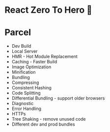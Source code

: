 # React Zero To Hero 📌

# Parcel
- Dev Build
- Local Server
- HMR - Hot Module Replacement
- Caching - Faster Build
- Image Optimization
- Minification
- Bundling
- Compressing
- Consistent Hashing
- Code Splitting
- Differential Bundling - support older browsers
- Diagnostic
- Error Handling
- HTTPs
- Tree Shaking - remove unused code
- Different dev and prod bundles